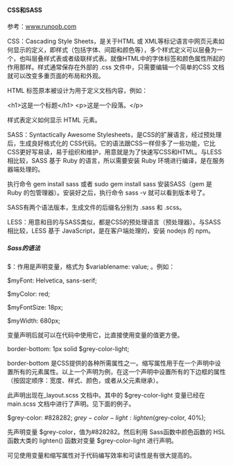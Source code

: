 #### CSS和SASS

参考：www.runoob.com

CSS：Cascading Style Sheets，是关于HTML 或 XML等标记语言中网页元素如何显示的定义，即样式（包括字体、间距和颜色等），多个样式定义可以层叠为一个，也叫层叠样式表或者级联样式表。就像HTML中的字体标签和颜色属性所起的作用那样。样式通常保存在外部的 .css 文件中，只需要编辑一个简单的CSS 文档就可以改变多重页面的布局和外观。

HTML 标签原本被设计为用于定义文档内容，例如：

\<h1>这是一个标题\</h1>
\<p>这是一个段落。\</p>

样式表定义如何显示 HTML 元素。

SASS：Syntactically Awesome Stylesheets，是CSS的扩展语言，经过预处理后，生成良好格式化的 CSS代码。它的语法跟CSS一样但多了一些功能，它比CSS更好写易读，易于组织和维护，用意就是为了快速写CSS和HTML。与LESS相比较，SASS 基于 Ruby 的语言，所以需要安装 Ruby 环境进行编译，是在服务器端处理的。

执行命令 gem install sass 或者 sudo gem install sass 安装SASS（gem 是Ruby 的包管理器）。安装好之后，执行命令 sass -v 就可以看到版本号了。

SASS有两个语法版本，生成文件的后缀名分别为 .sass 和 .scss。

LESS：用意和目的与SASS类似，都是CSS的预处理语言（预处理器）。与SASS相比较，LESS 基于 JavaScript，是在客户端处理的，安装 nodejs 的 npm。



##### Sass的语法

$：作用是声明变量，格式为 $variablename: value; 。例如：

$myFont: Helvetica, sans-serif;

$myColor: red;

$myFontSize: 18px;

$myWidth: 680px;

变量声明后就可以在代码中使用它，比直接使用变量的值更方便。

border-bottom: 1px solid $grey-color-light;

border-bottom 是CSS提供的各种所需属性之一。缩写属性用于在一个声明中设置所有的元素属性。以上一个声明为例，在这一个声明中设置所有的下边框的属性（按固定顺序：宽度、样式、颜色，或者从父元素继承）。

此声明出现在_layout.scss 文档中。其中的 $grey-color-light 变量已经在 main.scss 文档中进行了声明。见下面的例子。

$grey-color: #828282;
$grey-color-light: lighten($grey-color, 40%);

先声明变量 $grey-color，值为#828282。然后利用 Sass函数中颜色函数的 HSL函数大类的 lighten() 函数对变量 $grey-color-light 进行声明。

可见使用变量和缩写属性对于代码编写效率和可读性是有很大提高的。